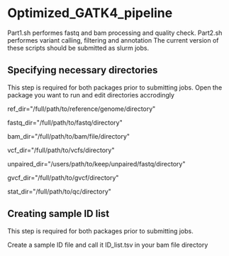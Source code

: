 # Optimized_GATK4_pipeline
Part1.sh performes fastq and bam processing and quality check. 
Part2.sh performes variant calling, filtering and annotation
The current version of these scripts should be submitted as slurm jobs.
## Specifying necessary directories
This step is required for both packages prior to submitting jobs. Open the package you want to run and edit directories accrodingly

ref_dir="/full/path/to/reference/genome/directory"

fastq_dir="/full/path/to/fastq/directory"

bam_dir="/full/path/to/bam/file/directory"

vcf_dir="/full/path/to/vcfs/directory"

unpaired_dir="/users/path/to/keep/unpaired/fastq/directory"

gvcf_dir="/full/path/to/gvcf/directory"

stat_dir="/full/path/to/qc/directory"

## Creating sample ID list 
This step is required for both packages prior to submitting jobs.

Create a sample ID file and call it ID_list.tsv in your bam file directory
